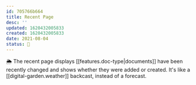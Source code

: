 ```yaml
---
id: 705766b664
title: Recent Page
desc: ''
updated: 1620432005833
created: 1620432005833
date: 2021-08-04
status: 🌱
---
```


🌦 The recent page displays [[features.doc-type|documents]] have been recently changed and shows whether they were added or created. It's like a [[digital-garden.weather]] backcast, instead of a forecast.
